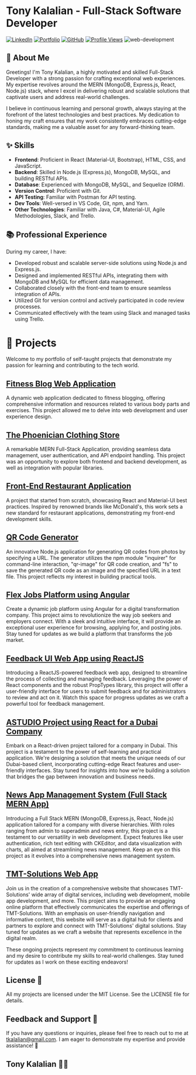 # Tony Kalalian  - Full-Stack Software Developer

[![LinkedIn](https://img.shields.io/badge/LinkedIn-Connect-blue)](https://www.linkedin.com/in/tony-kalalian-8a3203230/)
[![Portfolio](https://img.shields.io/badge/Portfolio-Visit-brightgreen)](https://tonykalalian.me/)
[![GitHub](https://img.shields.io/badge/GitHub-Profile-blue)](https://github.com/tonykalalian)
[![Profile Views](https://komarev.com/ghpvc/?username=tonykalalian&color=brightgreen)](https://github.com/tonykalalian)
![web-development](https://github.com/tonykalalian/tonykalalian/assets/120026287/f4ad528d-4556-4a14-b0e8-68344cfcbfee)

## 🌟 About Me

Greetings! I'm Tony Kalalian, a highly motivated and skilled Full-Stack Developer with a strong passion for crafting exceptional web experiences. My expertise revolves around the MERN (MongoDB, Express.js, React, Node.js) stack, where I excel in delivering robust and scalable solutions that captivate users and address real-world challenges.

I believe in continuous learning and personal growth, always staying at the forefront of the latest technologies and best practices. My dedication to honing my craft ensures that my work consistently embraces cutting-edge standards, making me a valuable asset for any forward-thinking team.

## ✨ Skills

- **Frontend**: Proficient in React (Material-UI, Bootstrap), HTML, CSS, and JavaScript.
- **Backend**: Skilled in Node.js (Express.js), MongoDB, MySQL, and building RESTful APIs.
- **Database**: Experienced with MongoDB, MySQL, and Sequelize (ORM).
- **Version Control**: Proficient with Git.
- **API Testing**: Familiar with Postman for API testing.
- **Dev Tools**: Well-versed in VS Code, Git, npm, and Yarn.
- **Other Technologies**: Familiar with Java, C#, Material-UI, Agile Methodologies, Slack, and Trello.

## 📚 Professional Experience

During my career, I have:

- Developed robust and scalable server-side solutions using Node.js and Express.js.
- Designed and implemented RESTful APIs, integrating them with MongoDB and MySQL for efficient data management.
- Collaborated closely with the front-end team to ensure seamless integration of APIs.
- Utilized Git for version control and actively participated in code review processes.
- Communicated effectively with the team using Slack and managed tasks using Trello.

# 🚀 Projects

Welcome to my portfolio of self-taught projects that demonstrate my passion for learning and contributing to the tech world.

## [Fitness Blog Web Application](https://bloggymwebapp.onrender.com/)

A dynamic web application dedicated to fitness blogging, offering comprehensive information and resources related to various body parts and exercises. This project allowed me to delve into web development and user experience design.

## [The Phoenician Clothing Store](https://github.com/tonykalalian/Ecommerce-Back-End)

A remarkable MERN Full-Stack Application, providing seamless data management, user authentication, and API endpoint handling. This project was an opportunity to explore both frontend and backend development, as well as integration with popular libraries.

## [Front-End Restaurant Application](https://github.com/tonykalalian/Front-End-Restaurant-Application)

A project that started from scratch, showcasing React and Material-UI best practices. Inspired by renowned brands like McDonald's, this work sets a new standard for restaurant applications, demonstrating my front-end development skills.

## [QR Code Generator](https://github.com/tonykalalian/qr-code-generator-nodejs)

An innovative Node.js application for generating QR codes from photos by specifying a URL. The generator utilizes the npm module "inquirer" for command-line interaction, "qr-image" for QR code creation, and "fs" to save the generated QR code as an image and the specified URL in a text file. This project reflects my interest in building practical tools.

## [Flex Jobs Platform using Angular](https://flex-jobs.vercel.app)

Create a dynamic job platform using Angular for a digital transformation company. This project aims to revolutionize the way job seekers and employers connect. With a sleek and intuitive interface, it will provide an exceptional user experience for browsing, applying for, and posting jobs. Stay tuned for updates as we build a platform that transforms the job market.

## [Feedback UI Web App using ReactJS](https://feedback-ui-tonykalalian.vercel.app/)

Introducing a ReactJS-powered feedback web app, designed to streamline the process of collecting and managing feedback. Leveraging the power of React components and the robust PropTypes library, this project will offer a user-friendly interface for users to submit feedback and for administrators to review and act on it. Watch this space for progress updates as we craft a powerful tool for feedback management.

## [ASTUDIO Project using React for a Dubai Company](https://astudio-tonykalalian.vercel.app/)

Embark on a React-driven project tailored for a company in Dubai. This project is a testament to the power of self-learning and practical application. We're designing a solution that meets the unique needs of our Dubai-based client, incorporating cutting-edge React features and user-friendly interfaces. Stay tuned for insights into how we're building a solution that bridges the gap between innovation and business needs.

## [News App Management System (Full Stack MERN App)](https://tmt-front.vercel.app/)

Introducing a Full Stack MERN (MongoDB, Express.js, React, Node.js) application tailored for a company with diverse hierarchies. With roles ranging from admin to superadmin and news entry, this project is a testament to our versatility in web development. Expect features like user authentication, rich text editing with CKEditor, and data visualization with charts, all aimed at streamlining news management. Keep an eye on this project as it evolves into a comprehensive news management system.

## [TMT-Solutions Web App ](https://tmt-front.vercel.app/)

Join us in the creation of a comprehensive website that showcases TMT-Solutions' wide array of digital services, including web development, mobile app development, and more. This project aims to provide an engaging online platform that effectively communicates the expertise and offerings of TMT-Solutions. With an emphasis on user-friendly navigation and informative content, this website will serve as a digital hub for clients and partners to explore and connect with TMT-Solutions' digital solutions. Stay tuned for updates as we craft a website that represents excellence in the digital realm.

These ongoing projects represent my commitment to continuous learning and my desire to contribute my skills to real-world challenges. Stay tuned for updates as I work on these exciting endeavors!


## License 📄

All my projects are licensed under the MIT License. See the LICENSE file for details.

## Feedback and Support 💌

If you have any questions or inquiries, please feel free to reach out to me at [tkalalian@gmail.com](mailto:tkalalian@gmail.com). I am eager to demonstrate my expertise and provide assistance! 🤗

## Tony Kalalian 🧑‍💻
